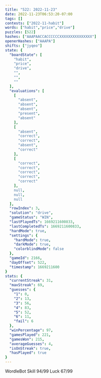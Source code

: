 ```yaml
---
title: "522: 2022-11-23"
date: 2022-11-23T06:53:20-07:00
tags: []
contests: ["2022-11-habit"]
words: ["habit","price","drive"]
puzzles: [522]
hashes: ["AAAPAACCACCCCCCXXXXXXXXXXXXXXX"]
openerHashes: ["AAAPA"]
shifts: ["jyqeo"]
state: {
  "boardState": [
    "habit",
    "price",
    "drive",
    "",
    "",
    ""
  ],
  "evaluations": [
    [
      "absent",
      "absent",
      "absent",
      "present",
      "absent"
    ],
    [
      "absent",
      "correct",
      "correct",
      "absent",
      "correct"
    ],
    [
      "correct",
      "correct",
      "correct",
      "correct",
      "correct"
    ],
    null,
    null,
    null
  ],
  "rowIndex": 3,
  "solution": "drive",
  "gameStatus": "WIN",
  "lastPlayedTs": 1669211600833,
  "lastCompletedTs": 1669211600833,
  "hardMode": true,
  "settings": {
    "hardMode": true,
    "darkMode": true,
    "colorblindMode": false
  },
  "gameId": 2166,
  "dayOffset": 522,
  "timestamp": 1669211600
}
stats: {
  "currentStreak": 31,
  "maxStreak": 69,
  "guesses": {
    "1": 0,
    "2": 13,
    "3": 56,
    "4": 83,
    "5": 52,
    "6": 11,
    "fail": 6
  },
  "winPercentage": 97,
  "gamesPlayed": 221,
  "gamesWon": 215,
  "averageGuesses": 4,
  "isOnStreak": true,
  "hasPlayed": true
}
---
```

<!-- more -->
WordleBot
Skill 94/99
Luck 67/99
